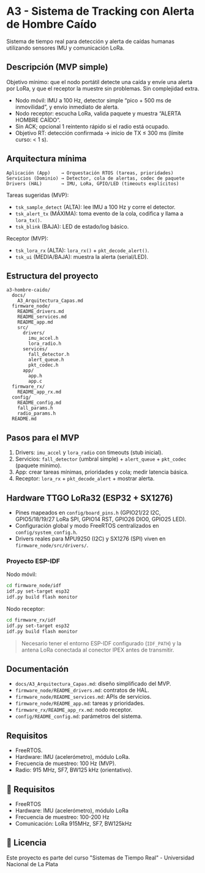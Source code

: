 # A3 - Sistema de Tracking con Alerta de Hombre Caído

Sistema de tiempo real para detección y alerta de caídas humanas utilizando sensores IMU y comunicación LoRa.

## Descripción (MVP simple)

Objetivo mínimo: que el nodo portátil detecte una caída y envíe una alerta por LoRa, y que el receptor la muestre sin problemas. Sin complejidad extra.

- Nodo móvil: IMU a 100 Hz, detector simple “pico + 500 ms de inmovilidad”, y envío inmediato de alerta.
- Nodo receptor: escucha LoRa, valida paquete y muestra “ALERTA HOMBRE CAÍDO”.
- Sin ACK; opcional 1 reintento rápido si el radio está ocupado.
- Objetivo RT: detección confirmada → inicio de TX ≤ 300 ms (límite curso: < 1 s).

## Arquitectura mínima

```
Aplicación (App)    → Orquestación RTOS (tareas, prioridades)
Servicios (Dominio) → Detector, cola de alertas, codec de paquete
Drivers (HAL)       → IMU, LoRa, GPIO/LED (timeouts explícitos)
```

Tareas sugeridas (MVP):
- `tsk_sample_detect` (ALTA): lee IMU a 100 Hz y corre el detector.
- `tsk_alert_tx` (MÁXIMA): toma evento de la cola, codifica y llama a `lora_tx()`.
- `tsk_blink` (BAJA): LED de estado/log básico.

Receptor (MVP):
- `tsk_lora_rx` (ALTA): `lora_rx()` + `pkt_decode_alert()`.
- `tsk_ui` (MEDIA/BAJA): muestra la alerta (serial/LED).

## Estructura del proyecto

```
a3-hombre-caido/
  docs/
    A3_Arquitectura_Capas.md
  firmware_node/
    README_drivers.md
    README_services.md
    README_app.md
    src/
      drivers/
        imu_accel.h
        lora_radio.h
      services/
        fall_detector.h
        alert_queue.h
        pkt_codec.h
      app/
        app.h
        app.c
  firmware_rx/
    README_app_rx.md
  config/
    README_config.md
    fall_params.h
    radio_params.h
  README.md
```

## Pasos para el MVP

1) Drivers: `imu_accel` y `lora_radio` con timeouts (stub inicial).  
2) Servicios: `fall_detector` (umbral simple) + `alert_queue` + `pkt_codec` (paquete mínimo).  
3) App: crear tareas mínimas, prioridades y cola; medir latencia básica.  
4) Receptor: `lora_rx` + `pkt_decode_alert` + mostrar alerta.

## Hardware TTGO LoRa32 (ESP32 + SX1276)

- Pines mapeados en `config/board_pins.h` (GPIO21/22 I2C, GPIO5/18/19/27 LoRa SPI, GPIO14 RST, GPIO26 DIO0, GPIO25 LED).  
- Configuración global y modo FreeRTOS centralizados en `config/system_config.h`.
- Drivers reales para MPU9250 (I2C) y SX1276 (SPI) viven en `firmware_node/src/drivers/`.

### Proyecto ESP-IDF

Nodo móvil:  
```sh
cd firmware_node/idf
idf.py set-target esp32
idf.py build flash monitor
```

Nodo receptor:  
```sh
cd firmware_rx/idf
idf.py set-target esp32
idf.py build flash monitor
```

> Necesario tener el entorno ESP-IDF configurado (`IDF_PATH`) y la antena LoRa conectada al conector IPEX antes de transmitir.

## Documentación

- `docs/A3_Arquitectura_Capas.md`: diseño simplificado del MVP.  
- `firmware_node/README_drivers.md`: contratos de HAL.  
- `firmware_node/README_services.md`: APIs de servicios.  
- `firmware_node/README_app.md`: tareas y prioridades.  
- `firmware_rx/README_app_rx.md`: nodo receptor.  
- `config/README_config.md`: parámetros del sistema.

## Requisitos

- FreeRTOS.  
- Hardware: IMU (acelerómetro), módulo LoRa.  
- Frecuencia de muestreo: 100 Hz (MVP).  
- Radio: 915 MHz, SF7, BW125 kHz (orientativo).

## 🔧 Requisitos

- FreeRTOS
- Hardware: IMU (acelerómetro), módulo LoRa
- Frecuencia de muestreo: 100-200 Hz
- Comunicación: LoRa 915MHz, SF7, BW125kHz

## 📄 Licencia

Este proyecto es parte del curso "Sistemas de Tiempo Real" - Universidad Nacional de La Plata
